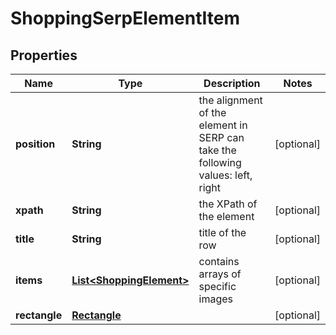 

# ShoppingSerpElementItem


## Properties

| Name | Type | Description | Notes |
|------------ | ------------- | ------------- | -------------|
|**position** | **String** | the alignment of the element in SERP can take the following values: left, right |  [optional] |
|**xpath** | **String** | the XPath of the element |  [optional] |
|**title** | **String** | title of the row |  [optional] |
|**items** | [**List&lt;ShoppingElement&gt;**](ShoppingElement.md) | contains arrays of specific images |  [optional] |
|**rectangle** | [**Rectangle**](Rectangle.md) |  |  [optional] |



